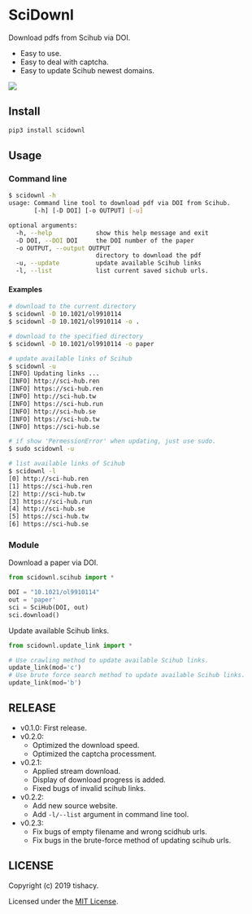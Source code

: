 # SciDownl

Download pdfs from Scihub via DOI.
- Easy to use.
- Easy to deal with captcha.
- Easy to update Scihub newest domains.

<img src="./demo.svg">

## Install
```bash
pip3 install scidownl
```

## Usage
### Command line
```bash
$ scidownl -h
usage: Command line tool to download pdf via DOI from Scihub.
       [-h] [-D DOI] [-o OUTPUT] [-u]

optional arguments:
  -h, --help            show this help message and exit
  -D DOI, --DOI DOI     the DOI number of the paper
  -o OUTPUT, --output OUTPUT
                        directory to download the pdf
  -u, --update          update available Scihub links
  -l, --list            list current saved sichub urls.
```
#### Examples
```bash
# download to the current directory
$ scidownl -D 10.1021/ol9910114
$ scidownl -D 10.1021/ol9910114 -o .

# download to the specified directory
$ scidownl -D 10.1021/ol9910114 -o paper

# update available links of Scihub
$ scidownl -u
[INFO] Updating links ...
[INFO] http://sci-hub.ren
[INFO] https://sci-hub.ren
[INFO] http://sci-hub.tw
[INFO] https://sci-hub.run
[INFO] http://sci-hub.se
[INFO] https://sci-hub.tw
[INFO] https://sci-hub.se

# if show 'PermessionError' when updating, just use sudo.
$ sudo scidownl -u

# list available links of Scihub
$ scidownl -l
[0] http://sci-hub.ren
[1] https://sci-hub.ren
[2] http://sci-hub.tw
[3] https://sci-hub.run
[4] http://sci-hub.se
[5] https://sci-hub.tw
[6] https://sci-hub.se
```

### Module
Download a paper via DOI.
```python
from scidownl.scihub import *

DOI = "10.1021/ol9910114"
out = 'paper'
sci = SciHub(DOI, out)
sci.download()
```

Update available Scihub links.
```python
from scidownl.update_link import *

# Use crawling method to update available Scihub links.
update_link(mod='c')
# Use brute force search method to update available Scihub links.
update_link(mod='b')
```
## RELEASE
- v0.1.0: First release.
- v0.2.0:
  - Optimized the download speed.
  - Optimized the captcha processment.
- v0.2.1:
  - Applied stream download.
  - Display of download progress is added.
  - Fixed bugs of invalid scihub links.
- v0.2.2:
  - Add new source website.
  - Add `-l/--list` argument in command line tool.
- v0.2.3:
    - Fix bugs of empty filename and wrong scidhub urls.
    - Fix bugs in the brute-force method of updating scihub urls.

## LICENSE

Copyright (c) 2019 tishacy.

Licensed under the [MIT License](./LICENSE).
